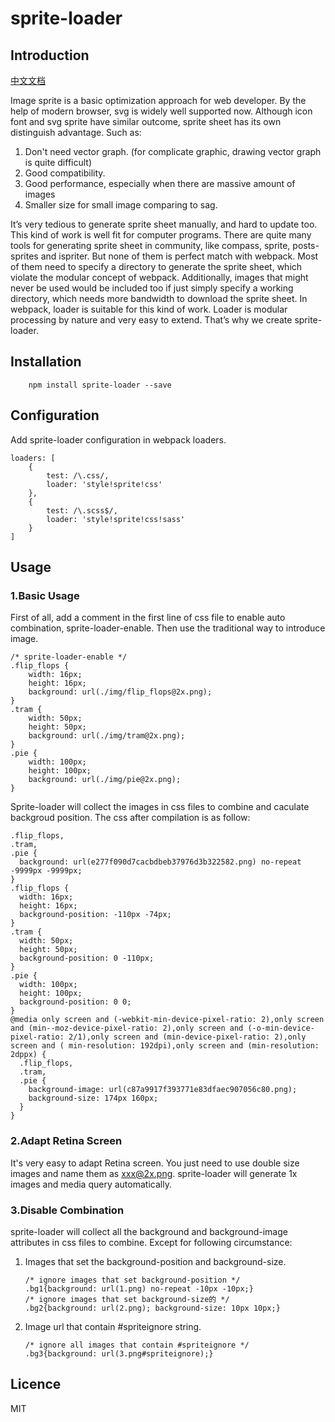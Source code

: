 # sprite-loader
## Introduction
[中文文档](https://github.com/youzan/sprite-loader/blob/master/README_ZH.md)

Image sprite is a basic optimization approach for web developer. By the help of modern browser, svg is widely well supported now. Although icon font and svg sprite have similar outcome, sprite sheet has its own distinguish advantage. Such as:

1. Don't need vector graph. (for complicate graphic, drawing vector graph is quite difficult)
2. Good compatibility.
3. Good performance, especially when there are massive amount of images
4. Smaller size for small image comparing to sag.

It’s very tedious to generate sprite sheet manually, and hard to update too. This kind of work is well fit for computer programs. There are quite many tools for generating sprite sheet in community, like compass, sprite, posts-sprites and ispriter. But none of them is perfect match with webpack. Most of them need to specify a directory to generate the sprite sheet, which violate the modular concept of webpack. Additionally, images that might never be used would be included too if just simply specify a working directory, which needs more bandwidth to download the sprite sheet.  In webpack, loader is suitable for this kind of work. Loader is modular processing by nature and very easy to extend. That’s why we create sprite-loader.

## Installation
```
	npm install sprite-loader --save
```

## Configuration
Add sprite-loader configuration in webpack loaders.

```
loaders: [
    {
        test: /\.css/,
        loader: 'style!sprite!css'
    },
    {
        test: /\.scss$/,
        loader: 'style!sprite!css!sass'
    }
]
```
## Usage
### 1.Basic Usage
First of all, add a comment in the first line of css file to enable auto combination, sprite-loader-enable. Then use the traditional way to introduce image.

```
/* sprite-loader-enable */
.flip_flops {
    width: 16px;
    height: 16px;
    background: url(./img/flip_flops@2x.png);
}
.tram {
    width: 50px;
    height: 50px;
    background: url(./img/tram@2x.png);
}
.pie {
    width: 100px;
    height: 100px;
    background: url(./img/pie@2x.png);
}
```
Sprite-loader will collect the images in css files to combine and caculate backgroud position. The css after compilation is as follow:

```
.flip_flops,
.tram,
.pie {
  background: url(e277f090d7cacbdbeb37976d3b322582.png) no-repeat -9999px -9999px;
}
.flip_flops {
  width: 16px;
  height: 16px;
  background-position: -110px -74px;
}
.tram {
  width: 50px;
  height: 50px;
  background-position: 0 -110px;
}
.pie {
  width: 100px;
  height: 100px;
  background-position: 0 0;
}
@media only screen and (-webkit-min-device-pixel-ratio: 2),only screen and (min--moz-device-pixel-ratio: 2),only screen and (-o-min-device-pixel-ratio: 2/1),only screen and (min-device-pixel-ratio: 2),only screen and ( min-resolution: 192dpi),only screen and (min-resolution: 2dppx) {
  .flip_flops,
  .tram,
  .pie {
    background-image: url(c87a9917f393771e83dfaec907056c80.png);
    background-size: 174px 160px;
  }
}
```

### 2.Adapt Retina Screen
It's very easy to adapt Retina screen. You just need to use double size images and name them as xxx@2x.png. sprite-loader will generate 1x images and media query automatically.

### 3.Disable Combination
sprite-loader will collect all the background and background-image attributes in css files to combine. Except for following circumstance:

1. Images that set the background-position and background-size.
	
	```
	/* ignore images that set background-position */
	.bg1{background: url(1.png) no-repeat -10px -10px;}
	/* ignore images that set background-size的 */
	.bg2{background: url(2.png); background-size: 10px 10px;}
	```
2. Image url that contain #spriteignore string.
	
	```
	/* ignore all images that contain #spriteignore */
	.bg3{background: url(3.png#spriteignore);}
	```
	
## Licence
MIT
